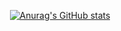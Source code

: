 <div align="center">
   
[![Anurag's GitHub stats](https://github-readme-stats.vercel.app/api?username=gutherduarte&show_icons=true&theme=radical)](https://github.com/anuraghazra/github-readme-stats)

</div>
